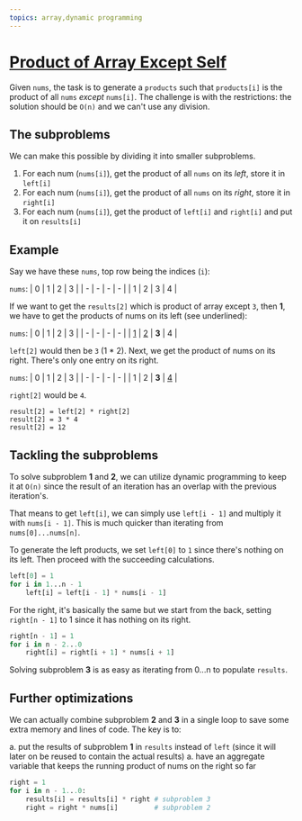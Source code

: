 ```yaml
---
topics: array,dynamic programming
---
```


# [Product of Array Except Self](https://leetcode.com/problems/product-of-array-except-self/)

Given `nums`, the task is to generate a `products` such that `products[i]` is the product of all `nums` _except_ `nums[i]`. The challenge is with the restrictions: the solution should be `O(n)` and we can't use any division.

## The subproblems 

We can make this possible by dividing it into smaller subproblems. 

1. For each num (`nums[i]`), get the product of all `nums` on its _left_, store it in `left[i]`
2. For each num (`nums[i]`), get the product of all `nums` on its _right_, store it in `right[i]`
3. For each num (`nums[i]`), get the product of `left[i]` and `right[i]` and put it on `results[i]`

## Example

Say we have these `nums`, top row being the indices (`i`):

`nums`:
| 0 | 1 | 2 | 3 |
| - | - | - | - |
| 1 | 2 | 3 | 4 |

If we want to get the `results[2]` which is product of array except `3`, then **1**, we have to get the products of nums on its left (see underlined):

`nums`:
| 0 | 1 | 2 | 3 |
| - | - | - | - |
| <ins>1</ins> | <ins>2</ins> | **3** | 4 |

`left[2]` would then be `3` (1 * 2). Next, we get the product of nums on its right. There's only one entry on its right.

`nums`:
| 0 | 1 | 2 | 3 |
| - | - | - | - |
| 1 | 2 | **3** | <ins>4</ins> |


`right[2]` would be `4`.
```
result[2] = left[2] * right[2]
result[2] = 3 * 4
result[2] = 12
```

## Tackling the subproblems

To solve subproblem **1** and **2**, we can utilize dynamic programming to keep it at `O(n)` since the result of an iteration has an overlap with the previous iteration's.

That means to get `left[i]`, we can simply use `left[i - 1]` and multiply it with `nums[i - 1]`. This is much quicker than iterating from `nums[0]...nums[n]`.

To generate the left products, we set `left[0]` to `1` since there's nothing on its left. Then proceed with the succeeding calculations.
```python
left[0] = 1
for i in 1...n - 1
    left[i] = left[i - 1] * nums[i - 1]
```

For the right, it's basically the same but we start from the back, setting `right[n - 1]` to 1 since it has nothing on its right.
```python
right[n - 1] = 1
for i in n - 2...0
    right[i] = right[i + 1] * nums[i + 1]
```

Solving subproblem **3** is as easy as iterating from 0...n to populate `results`.

## Further optimizations

We can actually combine subproblem **2** and **3** in a single loop to save some extra memory and lines of code. The key is to:

a. put the results of subproblem **1** in `results` instead of `left` (since it will later on be reused to contain the actual results)
a. have an aggregate variable that keeps the running product of nums on the right so far

```python
right = 1
for i in n - 1...0:
    results[i] = results[i] * right # subproblem 3
    right = right * nums[i]         # subproblem 2    
```

